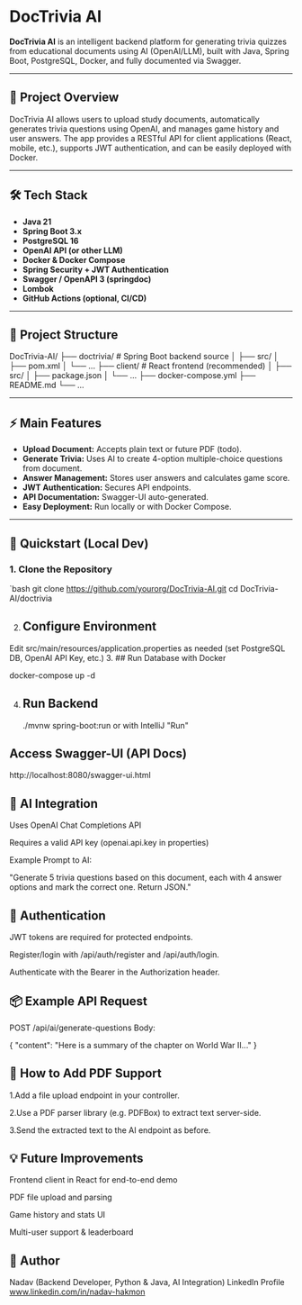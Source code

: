 # DocTrivia AI

**DocTrivia AI** is an intelligent backend platform for generating trivia quizzes from educational documents using AI (OpenAI/LLM), built with Java, Spring Boot, PostgreSQL, Docker, and fully documented via Swagger.

---

## 🚀 Project Overview

DocTrivia AI allows users to upload study documents, automatically generates trivia questions using OpenAI, and manages game history and user answers. The app provides a RESTful API for client applications (React, mobile, etc.), supports JWT authentication, and can be easily deployed with Docker.

---

## 🛠️ Tech Stack

- **Java 21**
- **Spring Boot 3.x**
- **PostgreSQL 16**
- **OpenAI API (or other LLM)**
- **Docker & Docker Compose**
- **Spring Security + JWT Authentication**
- **Swagger / OpenAPI 3 (springdoc)**
- **Lombok**
- **GitHub Actions (optional, CI/CD)**

---

## 📂 Project Structure

DocTrivia-AI/
├── doctrivia/ # Spring Boot backend source
│ ├── src/
│ ├── pom.xml
│ └── ...
├── client/ #  React frontend (recommended)
│ ├── src/
│ ├── package.json
│ └── ...
├── docker-compose.yml
├── README.md
└── ...

---

## ⚡ Main Features

- **Upload Document:** Accepts plain text or future PDF (todo).
- **Generate Trivia:** Uses AI to create 4-option multiple-choice questions from document.
- **Answer Management:** Stores user answers and calculates game score.
- **JWT Authentication:** Secures API endpoints.
- **API Documentation:** Swagger-UI auto-generated.
- **Easy Deployment:** Run locally or with Docker Compose.

---

## 🚧 Quickstart (Local Dev)

### 1. **Clone the Repository**
`bash
git clone https://github.com/yourorg/DocTrivia-AI.git
cd DocTrivia-AI/doctrivia

2.  ## Configure Environment
Edit src/main/resources/application.properties as needed
(set PostgreSQL DB, OpenAI API Key, etc.)
3. ## Run Database with Docker

docker-compose up -d

4. ## Run Backend
   ./mvnw spring-boot:run
 or with IntelliJ "Run"

## Access Swagger-UI (API Docs)

http://localhost:8080/swagger-ui.html

## 🤖  AI Integration

Uses OpenAI Chat Completions API

Requires a valid API key (openai.api.key in properties)

Example Prompt to AI:

"Generate 5 trivia questions based on this document, each with 4 answer options and mark the correct one. Return JSON."

## 🔐 Authentication 

JWT tokens are required for protected endpoints.

Register/login with /api/auth/register and /api/auth/login.

Authenticate with the Bearer <token> in the Authorization header.

##  📦 Example API Request

POST /api/ai/generate-questions
Body:

{
"content": "Here is a summary of the chapter on World War II..."
}

  ## 📝 How to Add PDF Support

1.Add a file upload endpoint in your controller.

2.Use a PDF parser library (e.g. PDFBox) to extract text server-side.

3.Send the extracted text to the AI endpoint as before.

## 💡  Future Improvements
Frontend client in React for end-to-end demo

PDF file upload and parsing

Game history and stats UI

Multi-user support & leaderboard

## 👤 Author
Nadav (Backend Developer, Python & Java, AI Integration)
LinkedIn Profile  www.linkedin.com/in/nadav-hakmon 






